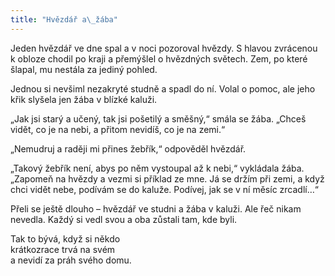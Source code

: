 ```yaml
---
title: "Hvězdář a\_žába"
---
```


Jeden hvězdář ve dne spal a v noci pozoroval hvězdy. S hlavou zvrácenou k obloze chodil po kraji a přemýšlel o hvězdných světech. Zem, po které šlapal, mu nestála za jediný pohled.

Jednou si nevšiml nezakryté studně a spadl do ní. Volal o pomoc, ale jeho křik slyšela jen žába v blízké kaluži.

„Jak jsi starý a učený, tak jsi pošetilý a směšný,“ smála se žába. „Chceš vidět, co je na nebi, a přitom nevidíš, co je na zemi.“

„Nemudruj a raději mi přines žebřík,“ odpověděl hvězdář.

„Takový žebřík není, abys po něm vystoupal až k nebi,“ vykládala žába. „Zapomeň na hvězdy a vezmi si příklad ze mne. Já se držím při zemi, a když chci vidět nebe, podívám se do kaluže. Podívej, jak se v ní měsíc zrcadlí…“

Přeli se ještě dlouho – hvězdář ve studni a žába v kaluži. Ale řeč nikam nevedla. Každý si vedl svou a oba zůstali tam, kde byli.

Tak to bývá, když si někdo  
krátkozrace trvá na svém  
a nevidí za práh svého domu.

